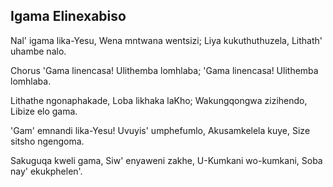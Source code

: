 ## Igama Elinexabiso

Nal' igama lika-Yesu, Wena mntwana wentsizi;
Liya kukuthuthuzela, Lithath' uhambe nalo.

Chorus
'Gama linencasa! Ulithemba lomhlaba;
'Gama linencasa! Ulithemba lomhlaba.

Lithathe ngonaphakade, Loba likhaka laKho;
Wakungqongwa zizihendo, Libize elo gama.

'Gam' emnandi lika-Yesu! Uvuyis' umphefumlo,
Akusamkelela kuye, Size sitsho ngengoma.

Sakuguqa kweli gama, Siw' enyaweni zakhe,
U-Kumkani wo-kumkani, Soba nay' ekukphelen'.


